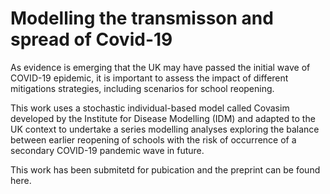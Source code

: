 # Modelling the transmisson and spread of Covid-19 

As evidence is emerging that the UK may have passed the initial wave of COVID-19 epidemic, it is important to assess the impact of different mitigations strategies, including scenarios for school reopening. 

This work uses a stochastic individual-based model called Covasim developed by the Institute for Disease Modelling (IDM) and adapted to the UK context to undertake a series modelling analyses exploring the balance between earlier reopening of schools with the risk of occurrence of a secondary COVID-19 pandemic wave in future.

This work has been submitetd for pubication and the preprint can be found here.

